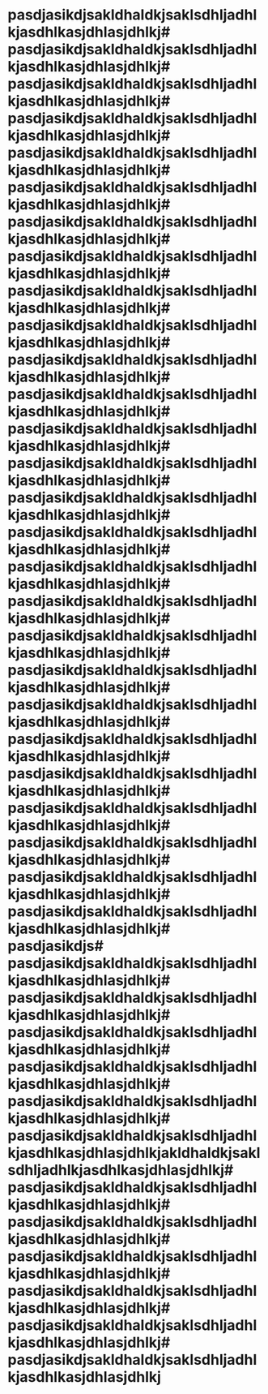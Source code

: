 
# pasdjasikdjsakldhaldkjsaklsdhljadhlkjasdhlkasjdhlasjdhlkj# pasdjasikdjsakldhaldkjsaklsdhljadhlkjasdhlkasjdhlasjdhlkj# pasdjasikdjsakldhaldkjsaklsdhljadhlkjasdhlkasjdhlasjdhlkj# pasdjasikdjsakldhaldkjsaklsdhljadhlkjasdhlkasjdhlasjdhlkj# pasdjasikdjsakldhaldkjsaklsdhljadhlkjasdhlkasjdhlasjdhlkj# pasdjasikdjsakldhaldkjsaklsdhljadhlkjasdhlkasjdhlasjdhlkj# pasdjasikdjsakldhaldkjsaklsdhljadhlkjasdhlkasjdhlasjdhlkj# pasdjasikdjsakldhaldkjsaklsdhljadhlkjasdhlkasjdhlasjdhlkj# pasdjasikdjsakldhaldkjsaklsdhljadhlkjasdhlkasjdhlasjdhlkj# pasdjasikdjsakldhaldkjsaklsdhljadhlkjasdhlkasjdhlasjdhlkj# pasdjasikdjsakldhaldkjsaklsdhljadhlkjasdhlkasjdhlasjdhlkj# pasdjasikdjsakldhaldkjsaklsdhljadhlkjasdhlkasjdhlasjdhlkj# pasdjasikdjsakldhaldkjsaklsdhljadhlkjasdhlkasjdhlasjdhlkj# pasdjasikdjsakldhaldkjsaklsdhljadhlkjasdhlkasjdhlasjdhlkj# pasdjasikdjsakldhaldkjsaklsdhljadhlkjasdhlkasjdhlasjdhlkj# pasdjasikdjsakldhaldkjsaklsdhljadhlkjasdhlkasjdhlasjdhlkj# pasdjasikdjsakldhaldkjsaklsdhljadhlkjasdhlkasjdhlasjdhlkj# pasdjasikdjsakldhaldkjsaklsdhljadhlkjasdhlkasjdhlasjdhlkj# pasdjasikdjsakldhaldkjsaklsdhljadhlkjasdhlkasjdhlasjdhlkj# pasdjasikdjsakldhaldkjsaklsdhljadhlkjasdhlkasjdhlasjdhlkj# pasdjasikdjsakldhaldkjsaklsdhljadhlkjasdhlkasjdhlasjdhlkj# pasdjasikdjsakldhaldkjsaklsdhljadhlkjasdhlkasjdhlasjdhlkj# pasdjasikdjsakldhaldkjsaklsdhljadhlkjasdhlkasjdhlasjdhlkj# pasdjasikdjsakldhaldkjsaklsdhljadhlkjasdhlkasjdhlasjdhlkj# pasdjasikdjsakldhaldkjsaklsdhljadhlkjasdhlkasjdhlasjdhlkj# pasdjasikdjsakldhaldkjsaklsdhljadhlkjasdhlkasjdhlasjdhlkj# pasdjasikdjsakldhaldkjsaklsdhljadhlkjasdhlkasjdhlasjdhlkj# pasdjasikdjs# pasdjasikdjsakldhaldkjsaklsdhljadhlkjasdhlkasjdhlasjdhlkj# pasdjasikdjsakldhaldkjsaklsdhljadhlkjasdhlkasjdhlasjdhlkj# pasdjasikdjsakldhaldkjsaklsdhljadhlkjasdhlkasjdhlasjdhlkj# pasdjasikdjsakldhaldkjsaklsdhljadhlkjasdhlkasjdhlasjdhlkj# pasdjasikdjsakldhaldkjsaklsdhljadhlkjasdhlkasjdhlasjdhlkj# pasdjasikdjsakldhaldkjsaklsdhljadhlkjasdhlkasjdhlasjdhlkjakldhaldkjsaklsdhljadhlkjasdhlkasjdhlasjdhlkj# pasdjasikdjsakldhaldkjsaklsdhljadhlkjasdhlkasjdhlasjdhlkj# pasdjasikdjsakldhaldkjsaklsdhljadhlkjasdhlkasjdhlasjdhlkj# pasdjasikdjsakldhaldkjsaklsdhljadhlkjasdhlkasjdhlasjdhlkj# pasdjasikdjsakldhaldkjsaklsdhljadhlkjasdhlkasjdhlasjdhlkj# pasdjasikdjsakldhaldkjsaklsdhljadhlkjasdhlkasjdhlasjdhlkj# pasdjasikdjsakldhaldkjsaklsdhljadhlkjasdhlkasjdhlasjdhlkj
